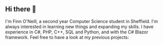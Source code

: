 ## Hi there 👋
I'm Finn O'Neill, a second year Computer Science student in Sheffield. I'm always interested in learning new things and expanding my skills. I have experience in C#, PHP, C++, SQL and Python, and with the C# Blazor framework. Feel free to have a look at my previous projects:
